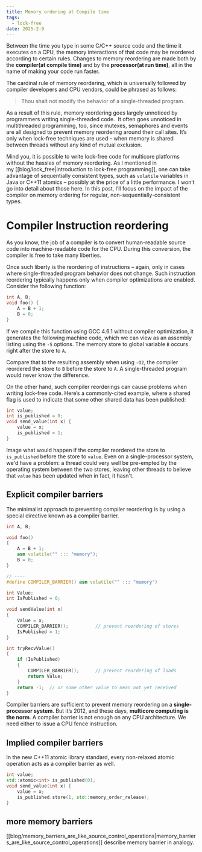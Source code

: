 ```yaml
---
title: Memory ordering at Compile time
tags:
  - lock-free
date: 2025-2-9
---
```

Between the time you type in some C/C++ source code and the time it executes on a CPU, the memory interactions of that code may be reordered according to certain rules. Changes to memory reordering are made both by the **compiler(at compile time)** and by the **processor(at run time)**, all in the name of making your code run faster. 

The cardinal rule of memory reordering, which is universally followed by compiler developers and CPU vendors, could be phrased as follows:

> Thou shalt not modify the behavior of a single-threaded program.

As a result of this rule, memory reordering goes largely unnoticed by programmers writing single-threaded code.  It often goes unnoticed in multithreaded programming, too, since mutexes, semaphores and events are all designed to prevent memory reordering around their call sites. It’s only when lock-free techniques are used – when memory is shared between threads without any kind of mutual exclusion.

Mind you, it is possible to write lock-free code for multicore platforms without the hassles of memory reordering. As I mentioned in my [[blog/lock_free|introduction to lock-free programming]], one can take advantage of sequentially consistent types, such as `volatile` variables in Java or C++11 atomics – possibly at the price of a little performance. I won’t go into detail about those here. In this post, I’ll focus on the impact of the compiler on memory ordering for regular, non-sequentially-consistent types.

# Compiler Instruction reordering 
As you know, the job of a compiler is to convert human-readable source code into machine-readable code for the CPU. During this conversion, the compiler is free to take many liberties.

Once such liberty is the reordering of instructions – again, only in cases where single-threaded program behavior does not change. Such instruction reordering typically happens only when compiler optimizations are enabled. Consider the following function:
```cpp
int A, B;
void foo() {
	A = B + 1;
	B = 0;
}
```
If we compile this function using GCC 4.6.1 without compiler optimization, it generates the following machine code, which we can view as an assembly listing using the `-S` options. The memory store to global variable `B` occurs right after the store to `A`.

Compare that to the resulting assembly when using `-O2`, the compiler reordered the store to `B` before the store to `A`. A single-threaded program would never know the difference.

On the other hand, such compiler reorderings can cause problems when writing lock-free code. Here’s a commonly-cited example, where a shared flag is used to indicate that some other shared data has been published:

```cpp
int value;
int is_published = 0;
void send_value(int x) {
	value = x;
	is_published = 1;
}
```

Image what would happen if the compiler reordered the store to `is_published` before the store to `value`. Even on a single-processor system, we'd have a problem: a thread could very well be pre-empted by the operating system between the two stores, leaving other threads to believe that `value` has been updated when in fact, it hasn't.

## Explicit compiler barriers 

The minimalist approach to preventing compiler reordering is by using a special directive known as a compiler barrier.
```cpp
int A, B;

void foo()
{
    A = B + 1;
    asm volatile("" ::: "memory");
    B = 0;
}

// ----
#define COMPILER_BARRIER() asm volatile("" ::: "memory")

int Value;
int IsPublished = 0;

void sendValue(int x)
{
    Value = x;
    COMPILER_BARRIER();          // prevent reordering of stores
    IsPublished = 1;
}

int tryRecvValue()
{
    if (IsPublished)
    {
        COMPILER_BARRIER();      // prevent reordering of loads
        return Value;
    }
    return -1;  // or some other value to mean not yet received
}
```

Compiler barriers are sufficient to prevent memory reordering on a **single-processor system**. But it’s 2012, and these days, **multicore computing is the norm**. A compiler barrier is not enough on any CPU architecture. We need either to issue a CPU fence instruction.


## Implied compiler barriers 

In the new C++11 atomic library standard, every non-relaxed atomic operation acts as a compiler barrier as well.
```cpp
int value;
std::atomic<int> is_published(0);
void send_value(int x) {
	value = x;
	is_published.store(1, std::memory_order_release);
}
```


## more memory barriers
[[blog/memory_barriers_are_like_source_control_operations|memory_barriers_are_like_source_control_operations]] describe memory barrier in analogy.